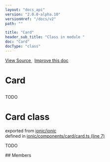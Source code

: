 ```yaml
---
layout: "docs_api"
version: "2.0.0-alpha.10"
versionHref: "/docs/v2"
path: ""

title: "Card"
header_sub_title: "Class in module "
doc: "Card"
docType: "class"
---
```



<div class="improve-docs">
  <a href='http://github.com/driftyco/ionic/tree/master/#L'>
    View Source
  </a>
  &nbsp;
  <a href='http://github.com/driftyco/ionic/edit/master/#L'>
    Improve this doc
  </a>
</div>




<h1 class="api-title">

  Card



</h1>





TODO



<h1 class="class export">Card <span class="type">class</span></h1>
<p class="module">exported from <a href='undefined'>ionic/ionic</a><br/>
defined in <a href="https://github.com/driftyco/ionic2/tree/master/ionic/components/card/card.ts#L7-L24">ionic/components/card/card.ts (line 7)</a>
</p>
<p><p>TODO</p>
</p>
## Members

